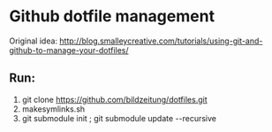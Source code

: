 # Github dotfile management

Original idea:
	http://blog.smalleycreative.com/tutorials/using-git-and-github-to-manage-your-dotfiles/

## Run:

1. git clone https://github.com/bildzeitung/dotfiles.git
1. makesymlinks.sh
1. git submodule init ; git submodule update --recursive
